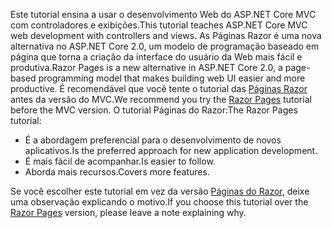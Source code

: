 <span data-ttu-id="eb615-101">Este tutorial ensina a usar o desenvolvimento Web do ASP.NET Core MVC com controladores e exibições.</span><span class="sxs-lookup"><span data-stu-id="eb615-101">This tutorial teaches ASP.NET Core MVC web development with controllers and views.</span></span> <span data-ttu-id="eb615-102">As Páginas Razor é uma nova alternativa no ASP.NET Core 2.0, um modelo de programação baseado em página que torna a criação da interface do usuário da Web mais fácil e produtiva.</span><span class="sxs-lookup"><span data-stu-id="eb615-102">Razor Pages is a new alternative in ASP.NET Core 2.0, a page-based programming model that makes building web UI easier and more productive.</span></span> <span data-ttu-id="eb615-103">É recomendável que você tente o tutorial das [Páginas Razor](xref:tutorials/razor-pages/razor-pages-start) antes da versão do MVC.</span><span class="sxs-lookup"><span data-stu-id="eb615-103">We recommend you try the [Razor Pages](xref:tutorials/razor-pages/razor-pages-start) tutorial before the MVC version.</span></span> <span data-ttu-id="eb615-104">O tutorial Páginas do Razor:</span><span class="sxs-lookup"><span data-stu-id="eb615-104">The Razor Pages tutorial:</span></span>

* <span data-ttu-id="eb615-105">É a abordagem preferencial para o desenvolvimento de novos aplicativos.</span><span class="sxs-lookup"><span data-stu-id="eb615-105">Is the preferred approach for new application development.</span></span>
* <span data-ttu-id="eb615-106">É mais fácil de acompanhar.</span><span class="sxs-lookup"><span data-stu-id="eb615-106">Is easier to follow.</span></span>
* <span data-ttu-id="eb615-107">Aborda mais recursos.</span><span class="sxs-lookup"><span data-stu-id="eb615-107">Covers more features.</span></span>

<span data-ttu-id="eb615-108">Se você escolher este tutorial em vez da versão [Páginas do Razor](xref:tutorials/razor-pages/razor-pages-start), deixe uma observação explicando o motivo.</span><span class="sxs-lookup"><span data-stu-id="eb615-108">If you choose this tutorial over the [Razor Pages](xref:tutorials/razor-pages/razor-pages-start) version, please leave a note explaining why.</span></span>
